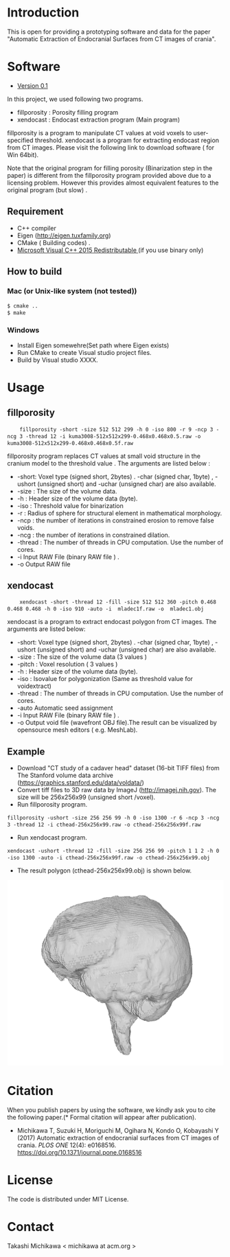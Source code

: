 # Introduction

This is open for providing a prototyping software and data for the paper "Automatic Extraction of Endocranial Surfaces from CT images of crania".

# Software
 - [Version 0.1](https://github.com/tmichi/xendocast/releases/tag/0.1)
 
In this project, we used following two programs.

 - fillporosity : Porosity filling program
 - xendocast : Endocast extraction program (Main program)

fillporosity is a program to manipulate CT values at void voxels to user-specified threshold. xendocast is a program for extracting endocast region from CT images. Please visit the following link to download software ( for Win 64bit).

Note that the original program for filling porosity (Binarization step in the paper) is different from the fillporosity program provided above due to a licensing problem. However this provides almost equivalent features to the original program (but slow) .

## Requirement 
 - C++ compiler
 - Eigen (http://eigen.tuxfamily.org)
 - CMake ( Building codes) . 
 - [Microsoft Visual C++ 2015 Redistributable ](https://www.microsoft.com/en-us/download/details.aspx?id=53840) (if you use binary only)
 
## How to build 
### Mac (or Unix-like system (not tested)) 
```
$ cmake ..
$ make
```
### Windows 
 - Install Eigen somewehre(Set path where Eigen exists)
 - Run CMake to create Visual studio project files.  
 - Build by Visual studio XXXX.
 
# Usage
## fillporosity

```
    fillporosity -short -size 512 512 299 -h 0 -iso 800 -r 9 -ncp 3 -ncg 3 -thread 12 -i kuma3008-512x512x299-0.468x0.468x0.5.raw -o kuma3008-512x512x299-0.468x0.468x0.5f.raw
```

fillporosity program replaces CT values at small void structure in the cranium model to the threshold value . The arguments are listed below : 

 - -short: Voxel type (signed short, 2bytes) . -char (signed char, 1byte) , -ushort (unsigned short) and -uchar (unsigned char) are also available.
 - -size : The size of the volume data.
 - -h : Header size of the volume data (byte).
 - -iso : Threshold value for binarization
 - -r : Radius of sphere for structural element in mathematical morphology. 
 - -ncp : the number of iterations in constrained erosion to remove false voids.
 - -ncg : the number of iterations in constrained dilation. 
 - -thread : The number of threads in CPU computation. Use the number of cores. 
 - -i Input RAW File (binary RAW file ) . 
 - -o Output RAW file

## xendocast

```
    xendocast -short -thread 12 -fill -size 512 512 360 -pitch 0.468 0.468 0.468 -h 0 -iso 910 -auto -i  mladec1f.raw -o  mladec1.obj
```

xendocast is a program to extract endocast polygon from  CT images. The arguments are listed below:

 - -short: Voxel type (signed short, 2bytes) . -char (signed char, 1byte) , -ushort (unsigned short) and -uchar (unsigned char) are also available.
 - -size : The size of the volume data (3 values ) 
 - -pitch : Voxel resolution ( 3 values ) 
 - -h : Header size of the volume data (byte).
 - -iso : Isovalue for polygonization (Same as threshold value for voidextract)
 - -thread : The number of threads in CPU computation. Use the number of cores. 
 - -auto Automatic seed assignment
 - -i Input RAW File (binary RAW file ) . 
 - -o Output void file (wavefront OBJ file).The result can be visualized by opensource mesh editors ( e.g. MeshLab). 
 
## Example
 - Download "CT study of a cadaver head" dataset (16-bit TIFF files) from The Stanford volume data archive (https://graphics.stanford.edu/data/voldata/)
 - Convert tiff files to 3D raw data by ImageJ (http://imagej.nih.gov). The size will be 256x256x99 (unsigned short /voxel).
 - Run fillporosity program.
```
fillporosity -ushort -size 256 256 99 -h 0 -iso 1300 -r 6 -ncp 3 -ncg 3 -thread 12 -i cthead-256x256x99.raw -o cthead-256x256x99f.raw
```
- Run xendocast program.
```  
xendocast -ushort -thread 12 -fill -size 256 256 99 -pitch 1 1 2 -h 0 -iso 1300 -auto -i cthead-256x256x99f.raw -o cthead-256x256x99.obj
```
- The result polygon (cthead-256x256x99.obj) is shown below.

![Result](doc/result.png "Result")


# Citation
When you publish papers by using the software, we kindly ask you to cite the following paper.(* Formal citation will appear after publication).

 - Michikawa T, Suzuki H, Moriguchi M, Ogihara N, Kondo O, Kobayashi Y (2017) Automatic extraction of endocranial surfaces from CT images of crania. _PLOS ONE_ 12(4): e0168516. https://doi.org/10.1371/journal.pone.0168516 

# License

The code is distributed under MIT License.

# Contact
Takashi Michikawa < michikawa at acm.org >
